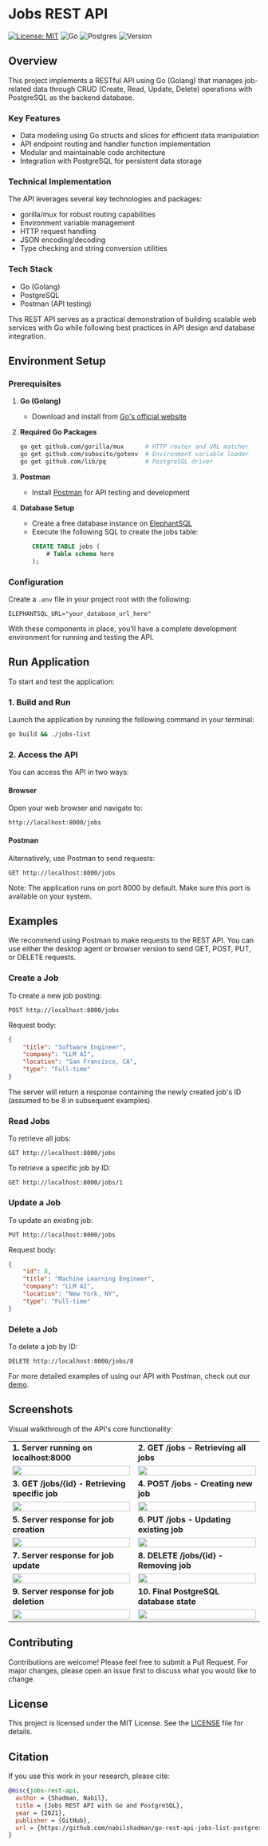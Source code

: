 # Jobs REST API

[![License: MIT](https://img.shields.io/badge/License-MIT-yellow.svg)](https://opensource.org/licenses/MIT)
![Go](https://img.shields.io/badge/go-%2300ADD8.svg?style=flat&logo=go&logoColor=white)
![Postgres](https://img.shields.io/badge/postgres-%23316192.svg?style=flat&logo=postgresql&logoColor=white)
![Version](https://img.shields.io/badge/version-1.0.0-blue.svg)

## Overview

This project implements a RESTful API using Go (Golang) that manages job-related data through CRUD (Create, Read, Update, Delete) operations with PostgreSQL as the backend database. 

### Key Features
- Data modeling using Go structs and slices for efficient data manipulation
- API endpoint routing and handler function implementation
- Modular and maintainable code architecture
- Integration with PostgreSQL for persistent data storage

### Technical Implementation
The API leverages several key technologies and packages:
- gorilla/mux for robust routing capabilities
- Environment variable management
- HTTP request handling
- JSON encoding/decoding
- Type checking and string conversion utilities

### Tech Stack
- Go (Golang)
- PostgreSQL
- Postman (API testing)

This REST API serves as a practical demonstration of building scalable web services with Go while following best practices in API design and database integration.

## Environment Setup

### Prerequisites
1. **Go (Golang)**
   - Download and install from [Go's official website](https://go.dev/doc/install)

2. **Required Go Packages**
   ```bash
   go get github.com/gorilla/mux      # HTTP router and URL matcher
   go get github.com/subosito/gotenv  # Environment variable loader
   go get github.com/lib/pq           # PostgreSQL driver
   ```

3. **Postman**
   - Install [Postman](https://www.postman.com/) for API testing and development

4. **Database Setup**
   - Create a free database instance on [ElephantSQL](https://www.elephantsql.com/)
   - Execute the following SQL to create the jobs table:
     ```sql
     CREATE TABLE jobs (
         # Table schema here
     );
     ```

### Configuration
Create a `.env` file in your project root with the following:
```env
ELEPHANTSQL_URL="your_database_url_here"
```

With these components in place, you'll have a complete development environment for running and testing the API.

## Run Application

To start and test the application:

### 1. Build and Run

Launch the application by running the following command in your terminal:

```bash
go build && ./jobs-list
```

### 2. Access the API

You can access the API in two ways:

#### Browser
Open your web browser and navigate to:
```
http://localhost:8000/jobs
```

#### Postman
Alternatively, use Postman to send requests:
```http
GET http://localhost:8000/jobs
```

Note: The application runs on port 8000 by default. Make sure this port is available on your system.


## Examples

We recommend using Postman to make requests to the REST API. You can use either the desktop agent or browser version to send GET, POST, PUT, or DELETE requests.

### Create a Job

To create a new job posting:

```http
POST http://localhost:8000/jobs
```

Request body:
```json
{
    "title": "Software Engineer",
    "company": "LLM AI",
    "location": "San Francisco, CA",
    "type": "Full-time"
}
```

The server will return a response containing the newly created job's ID (assumed to be 8 in subsequent examples).

### Read Jobs

To retrieve all jobs:

```http
GET http://localhost:8000/jobs
```

To retrieve a specific job by ID:

```http
GET http://localhost:8000/jobs/1
```

### Update a Job

To update an existing job:

```http
PUT http://localhost:8000/jobs
```

Request body:
```json
{
    "id": 8,
    "title": "Machine Learning Engineer",
    "company": "LLM AI",
    "location": "New York, NY",
    "type": "Full-time"
}
```

### Delete a Job

To delete a job by ID:

```http
DELETE http://localhost:8000/jobs/8
```

For more detailed examples of using our API with Postman, check out our [demo](https://github.com/nabilshadman/go-rest-api-jobs-list-postgres/tree/main/demo).


## Screenshots

Visual walkthrough of the API's core functionality:

<table width="100%">
<tr>
<td width="50%"><strong>1. Server running on localhost:8000</strong></td>
<td width="50%"><strong>2. GET /jobs - Retrieving all jobs</strong></td>
</tr>
<tr>
<td><img src="./demo/0_jobs-list_server_running.jpg" width="100%"></td>
<td><img src="./demo/1_jobs-list_getjobs.jpg" width="100%"></td>
</tr>
<tr>
<td><strong>3. GET /jobs/{id} - Retrieving specific job</strong></td>
<td><strong>4. POST /jobs - Creating new job</strong></td>
</tr>
<tr>
<td><img src="./demo/2_jobs-list_getjob.jpg" width="100%"></td>
<td><img src="./demo/3_jobs-list_addjob_0.jpg" width="100%"></td>
</tr>
<tr>
<td><strong>5. Server response for job creation</strong></td>
<td><strong>6. PUT /jobs - Updating existing job</strong></td>
</tr>
<tr>
<td><img src="./demo/4_jobs-list_addjob_1.jpg" width="100%"></td>
<td><img src="./demo/5_jobs-list_updatejob_0.jpg" width="100%"></td>
</tr>
<tr>
<td><strong>7. Server response for job update</strong></td>
<td><strong>8. DELETE /jobs/{id} - Removing job</strong></td>
</tr>
<tr>
<td><img src="./demo/6_jobs-list_updatejob_1.jpg" width="100%"></td>
<td><img src="./demo/7_jobs-list_removejob_0.jpg" width="100%"></td>
</tr>
<tr>
<td><strong>9. Server response for job deletion</strong></td>
<td><strong>10. Final PostgreSQL database state</strong></td>
</tr>
<tr>
<td><img src="./demo/8_jobs-list_removejob_1.jpg" width="100%"></td>
<td><img src="./demo/9_jobs-list_postgres_latest_state.jpg" width="100%"></td>
</tr>
</table>

## Contributing

Contributions are welcome! Please feel free to submit a Pull Request. For major changes, please open an issue first to discuss what you would like to change.

## License

This project is licensed under the MIT License. See the [LICENSE](./LICENSE.txt) file for details.

## Citation  
If you use this work in your research, please cite:  

```bibtex  
@misc{jobs-rest-api,
  author = {Shadman, Nabil},
  title = {Jobs REST API with Go and PostgreSQL},
  year = {2021},
  publisher = {GitHub},
  url = {https://github.com/nabilshadman/go-rest-api-jobs-list-postgres}
}
```
